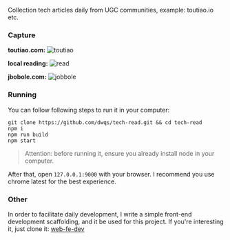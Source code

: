 Collection tech articles daily from UGC communities, example: toutiao.io etc.

### Capture

**toutiao.com:**
![toutiao](https://segmentfault.com/img/bVuT1l)

**local reading:**
![read](https://segmentfault.com/img/bVuT1q)

**jbobole.com:**
![jobbole](https://segmentfault.com/img/bVuT1s)

### Running

You can follow following steps to run it in your computer:

```
git clone https://github.com/dwqs/tech-read.git && cd tech-read
npm i
npm run build
npm start
```

>Attention: before running it, ensure you already install node in your computer.

After that, open `127.0.0.1:9000` with your browser. I recommend you use chrome latest for the best experience.

### Other

In order to facilitate daily development, I write a simple front-end development scaffolding, and it be used for this project. If you're interesting it, just clone it: [web-fe-dev](https://github.com/dwqs/web-fe-dev)